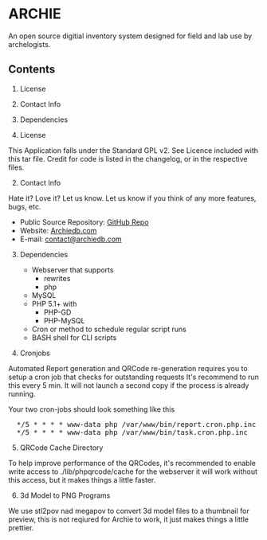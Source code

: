 ARCHIE
=======

An open source digitial inventory system designed for field and lab use by
archelogists.  

Contents
--------

  1. License
  2. Contact Info
  3. Dependencies
 
1. License

  This Application falls under the Standard GPL v2. See Licence 
  included with this tar file. Credit for code is listed in the 
  changelog, or in the respective files.  

2. Contact Info

  Hate it?  Love it?  Let us know.  Let us know if you think of any
    more features, bugs, etc.

 * Public Source Repository: [GitHub Repo](https://github.com/archiedb/archie)
 * Website: [Archiedb.com](http://archiedb.com)
 * E-mail: [contact@archiedb.com](mailto:contact@archiedb.com)

3. Dependencies

	* Webserver that supports
	  * rewrites
	  * php
	* MySQL
	* PHP 5.1+ with 
	  * PHP-GD
	  * PHP-MySQL
	* Cron or method to schedule regular script runs
	* BASH shell for CLI scripts

4. Cronjobs

  Automated Report generation and QRCode re-generation requires you to setup a 
  cron job that checks for outstanding requests It's recommend to run this 
  every 5 min. It will not launch a second copy if the process is already 
  running.

  Your two cron-jobs should look something like this
<pre>
  */5 * * * * www-data php /var/www/bin/report.cron.php.inc
  */5 * * * * www-data php /var/www/bin/task.cron.php.inc
</pre>

5. QRCode Cache Directory

  To help improve performance of the QRCodes, it's recommended to enable write
  access to ./lib/phpqrcode/cache for the webserver it will work without this 
  access, but it makes things a little faster.

6. 3d Model to PNG Programs

  We use stl2pov nad megapov to convert 3d model files to a thumbnail
  for preview, this is not reqiured for Archie to work, it just makes
  things a little prettier. 

